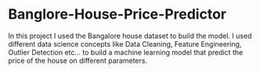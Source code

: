 # Banglore-House-Price-Predictor
In this project I used the Bangalore house dataset to build the model. I used different data science concepts like Data Cleaning, Feature Engineering, Outlier Detection etc... to build a machine learning model that predict the price of the house on different parameters.
